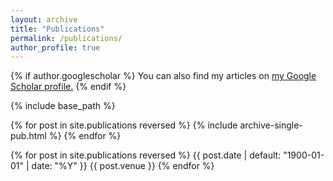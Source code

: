 ```yaml
---
layout: archive
title: "Publications"
permalink: /publications/
author_profile: true
---
```


{% if author.googlescholar %}
  You can also find my articles on <u><a href="{{author.googlescholar}}">my Google Scholar profile</a>.</u>
{% endif %}

{% include base_path %}

{% for post in site.publications reversed %}
  {% include archive-single-pub.html %}
{% endfor %}


{% for post in site.publications reversed %}
    {{ post.date | default: "1900-01-01" | date: "%Y" }}
    {{ post.venue }}
{% endfor %}
